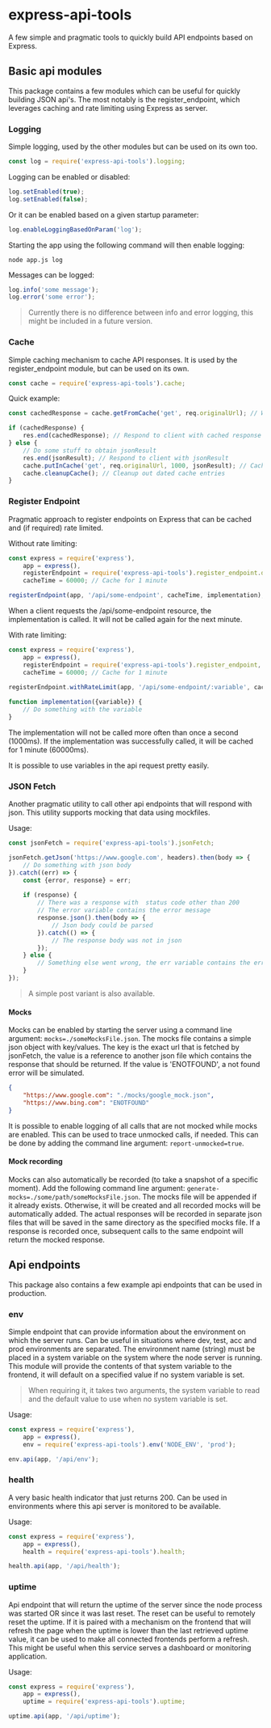 express-api-tools
=================

A few simple and pragmatic tools to quickly build API endpoints based on Express.

## Basic api modules
This package contains a few modules which can be useful for quickly building JSON api's.
The most notably is the register_endpoint, which leverages caching and rate limiting using
Express as server.

### Logging
Simple logging, used by the other modules but can be used on its own too.

```javascript
const log = require('express-api-tools').logging;
```

Logging can be enabled or disabled:
```javascript
log.setEnabled(true);
log.setEnabled(false);
```

Or it can be enabled based on a given startup parameter:
```javascript
log.enableLoggingBasedOnParam('log');
```

Starting the app using the following command will then enable logging:
```
node app.js log
```

Messages can be logged:
```javascript
log.info('some message');
log.error('some error');
```

> Currently there is no difference between info and error logging, this might be included in a future version.

### Cache
Simple caching mechanism to cache API responses. It is used by the register_endpoint module, but can be used on its own.

```javascript
const cache = require('express-api-tools').cache;
```

Quick example:
```javascript
const cachedResponse = cache.getFromCache('get', req.originalUrl); // Where originalUrl is the cache key

if (cachedResponse) {
    res.end(cachedResponse); // Respond to client with cached response
} else {
    // Do some stuff to obtain jsonResult
    res.end(jsonResult); // Respond to client with jsonResult
    cache.putInCache('get', req.originalUrl, 1000, jsonResult); // Cache the jsonResult for 1 second
    cache.cleanupCache(); // Cleanup out dated cache entries
}

```

### Register Endpoint
Pragmatic approach to register endpoints on Express that can be cached and (if required) rate limited.

Without rate limiting:
```javascript
const express = require('express'),
    app = express(),
    registerEndpoint = require('express-api-tools').register_endpoint.default, // Default is without rate limiting
    cacheTime = 60000; // Cache for 1 minute

registerEndpoint(app, '/api/some-endpoint', cacheTime, implementation); // Where implementation is a method that returns the api response
```

When a client requests the /api/some-endpoint resource, the implementation is called. It will not be called again for the next minute.

With rate limiting:
```javascript
const express = require('express'),
    app = express(),
    registerEndpoint = require('express-api-tools').register_endpoint,
    cacheTime = 60000; // Cache for 1 minute
    
registerEndpoint.withRateLimit(app, '/api/some-endpoint/:variable', cacheTime, implementation, 1000);

function implementation({variable}) {
    // Do something with the variable
}

```

The implementation will not be called more often than once a second (1000ms). If the implementation was successfully called,
it will be cached for 1 minute (60000ms).

It is possible to use variables in the api request pretty easily.

### JSON Fetch
Another pragmatic utility to call other api endpoints that will respond with json. This utility supports mocking that
data using mockfiles.

Usage:
```javascript
const jsonFetch = require('express-api-tools').jsonFetch;

jsonFetch.getJson('https://www.google.com', headers).then(body => {
    // Do something with json body
}).catch((err) => {
    const {error, response} = err;
    
    if (response) {
    	// There was a response with  status code other than 200
    	// The error variable contains the error message
        response.json().then(body => {
            // Json body could be parsed
        }).catch(() => {
            // The response body was not in json
        });
    } else {
        // Something else went wrong, the err variable contains the error
    }
});
```

> A simple post variant is also available.

#### Mocks
Mocks can be enabled by starting the server using a command line argument: ```mocks=./someMocksFile.json```. The mocks file
contains a simple json object with key/values. The key is the exact url that is fetched by jsonFetch, the value is
a reference to another json file which contains the response that should be returned. If the value is 'ENOTFOUND',
a not found error will be simulated.
```json
{
	"https://www.google.com": "./mocks/google_mock.json",
	"https://www.bing.com": "ENOTFOUND"
}
```

It is possible to enable logging of all calls that are not mocked while mocks are enabled. This can be used to trace
unmocked calls, if needed. This can be done by adding the command line argument: ```report-unmocked=true```.

#### Mock recording
Mocks can also automatically be recorded (to take a snapshot of a specific moment). Add the following command line argument:
```generate-mocks=./some/path/someMocksFile.json```. The mocks file will be appended if it already exists. Otherwise,
it will be created and all recorded mocks will be automatically added. The actual responses will be recorded in separate
json files that will be saved in the same directory as the specified mocks file. If a response is recorded once, subsequent
calls to the same endpoint will return the mocked response.

## Api endpoints
This package also contains a few example api endpoints that can be used in production.

### env
Simple endpoint that can provide information about the environment on which the server runs. Can be useful
in situations where dev, test, acc and prod environments are separated. The environment name (string) must
be placed in a system variable on the system where the node server is running. This module will provide
the contents of that system variable to the frontend, it will default on a specified value if no system
variable is set.

> When requiring it, it takes two arguments, the system variable to read and the default value to use when
no system variable is set.

Usage:
```javascript
const express = require('express'),
    app = express(),
    env = require('express-api-tools').env('NODE_ENV', 'prod');

env.api(app, '/api/env');
```

### health
A very basic health indicator that just returns 200. Can be used in environments where this api server is
monitored to be available.

Usage:
```javascript
const express = require('express'),
    app = express(),
    health = require('express-api-tools').health;

health.api(app, '/api/health');
```

### uptime
Api endpoint that will return the uptime of the server since the node process was started OR since it was
last reset. The reset can be useful to remotely reset the uptime. If it is paired with a mechanism on the
frontend that will refresh the page when the uptime is lower than the last retrieved uptime value, it can
be used to make all connected frontends perform a refresh. This might be useful when this service serves
a dashboard or monitoring application.

Usage:
```javascript
const express = require('express'),
    app = express(),
    uptime = require('express-api-tools').uptime;

uptime.api(app, '/api/uptime');
```
